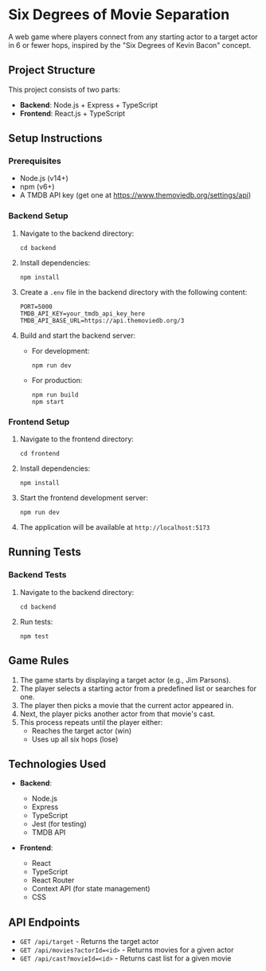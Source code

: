 # Six Degrees of Movie Separation

A web game where players connect from any starting actor to a target actor in 6 or fewer hops, inspired by the "Six Degrees of Kevin Bacon" concept.

## Project Structure

This project consists of two parts:

- **Backend**: Node.js + Express + TypeScript
- **Frontend**: React.js + TypeScript

## Setup Instructions

### Prerequisites

- Node.js (v14+)
- npm (v6+)
- A TMDB API key (get one at https://www.themoviedb.org/settings/api)

### Backend Setup

1. Navigate to the backend directory:
   ```
   cd backend
   ```

2. Install dependencies:
   ```
   npm install
   ```

3. Create a `.env` file in the backend directory with the following content:
   ```
   PORT=5000
   TMDB_API_KEY=your_tmdb_api_key_here
   TMDB_API_BASE_URL=https://api.themoviedb.org/3
   ```

4. Build and start the backend server:
   - For development:
     ```
     npm run dev
     ```
   - For production:
     ```
     npm run build
     npm start
     ```

### Frontend Setup

1. Navigate to the frontend directory:
   ```
   cd frontend
   ```

2. Install dependencies:
   ```
   npm install
   ```

3. Start the frontend development server:
   ```
   npm run dev
   ```

4. The application will be available at `http://localhost:5173`

## Running Tests

### Backend Tests

1. Navigate to the backend directory:
   ```
   cd backend
   ```

2. Run tests:
   ```
   npm test
   ```

## Game Rules

1. The game starts by displaying a target actor (e.g., Jim Parsons).
2. The player selects a starting actor from a predefined list or searches for one.
3. The player then picks a movie that the current actor appeared in.
4. Next, the player picks another actor from that movie's cast.
5. This process repeats until the player either:
   - Reaches the target actor (win)
   - Uses up all six hops (lose)

## Technologies Used

- **Backend**:
  - Node.js
  - Express
  - TypeScript
  - Jest (for testing)
  - TMDB API

- **Frontend**:
  - React
  - TypeScript
  - React Router
  - Context API (for state management)
  - CSS

## API Endpoints

- `GET /api/target` - Returns the target actor
- `GET /api/movies?actorId=<id>` - Returns movies for a given actor
- `GET /api/cast?movieId=<id>` - Returns cast list for a given movie 